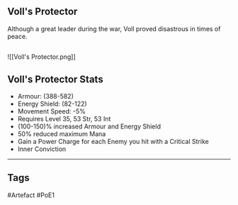 ## Voll's Protector
Although a great leader during the war,
Voll proved disastrous in times of peace.
##
![[Voll's Protector.png]]
## Voll's Protector Stats
- Armour: (388-582)
- Energy Shield: (82-122)
- Movement Speed: -5%
- Requires Level 35, 53 Str, 53 Int
- (100-150)% increased Armour and Energy Shield
- 50% reduced maximum Mana
- Gain a Power Charge for each Enemy you hit with a Critical Strike
- Inner Conviction


---
## Tags
#Artefact
#PoE1